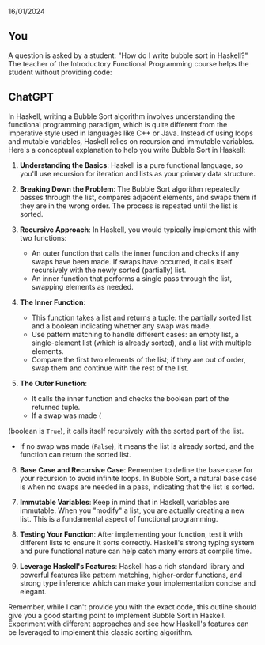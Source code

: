 16/01/2024
## You

A question is asked by a student: "How do I write bubble sort in Haskell?"
The teacher of the Introductory Functional Programming course helps the student without providing code:


## ChatGPT

In Haskell, writing a Bubble Sort algorithm involves understanding the functional programming paradigm, which is quite different from the imperative style used in languages like C++ or Java. Instead of using loops and mutable variables, Haskell relies on recursion and immutable variables. Here's a conceptual explanation to help you write Bubble Sort in Haskell:

1. **Understanding the Basics**: Haskell is a pure functional language, so you'll use recursion for iteration and lists as your primary data structure.

2. **Breaking Down the Problem**: The Bubble Sort algorithm repeatedly passes through the list, compares adjacent elements, and swaps them if they are in the wrong order. The process is repeated until the list is sorted.

3. **Recursive Approach**: In Haskell, you would typically implement this with two functions:
   - An outer function that calls the inner function and checks if any swaps have been made. If swaps have occurred, it calls itself recursively with the newly sorted (partially) list.
   - An inner function that performs a single pass through the list, swapping elements as needed.

4. **The Inner Function**:
   - This function takes a list and returns a tuple: the partially sorted list and a boolean indicating whether any swap was made.
   - Use pattern matching to handle different cases: an empty list, a single-element list (which is already sorted), and a list with multiple elements.
   - Compare the first two elements of the list; if they are out of order, swap them and continue with the rest of the list.

5. **The Outer Function**:
   - It calls the inner function and checks the boolean part of the returned tuple.
   - If a swap was made (

(boolean is `True`), it calls itself recursively with the sorted part of the list.
   - If no swap was made (`False`), it means the list is already sorted, and the function can return the sorted list.

6. **Base Case and Recursive Case**: Remember to define the base case for your recursion to avoid infinite loops. In Bubble Sort, a natural base case is when no swaps are needed in a pass, indicating that the list is sorted.

7. **Immutable Variables**: Keep in mind that in Haskell, variables are immutable. When you "modify" a list, you are actually creating a new list. This is a fundamental aspect of functional programming.

8. **Testing Your Function**: After implementing your function, test it with different lists to ensure it sorts correctly. Haskell's strong typing system and pure functional nature can help catch many errors at compile time.

9. **Leverage Haskell's Features**: Haskell has a rich standard library and powerful features like pattern matching, higher-order functions, and strong type inference which can make your implementation concise and elegant.

Remember, while I can't provide you with the exact code, this outline should give you a good starting point to implement Bubble Sort in Haskell. Experiment with different approaches and see how Haskell's features can be leveraged to implement this classic sorting algorithm.